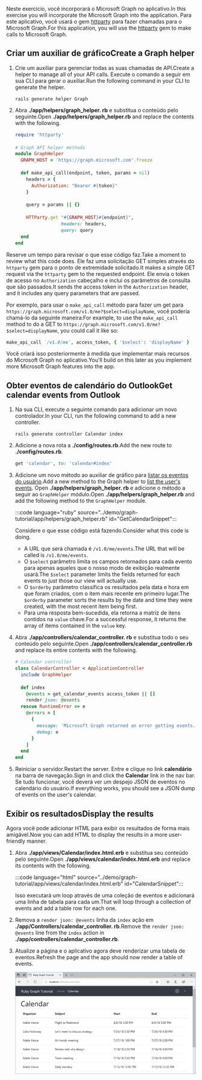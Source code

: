 <!-- markdownlint-disable MD002 MD041 -->

<span data-ttu-id="37c8a-101">Neste exercício, você incorporará o Microsoft Graph no aplicativo.</span><span class="sxs-lookup"><span data-stu-id="37c8a-101">In this exercise you will incorporate the Microsoft Graph into the application.</span></span> <span data-ttu-id="37c8a-102">Para este aplicativo, você usará o gem [httparty](https://github.com/jnunemaker/httparty) para fazer chamadas para o Microsoft Graph.</span><span class="sxs-lookup"><span data-stu-id="37c8a-102">For this application, you will use the [httparty](https://github.com/jnunemaker/httparty) gem to make calls to Microsoft Graph.</span></span>

## <a name="create-a-graph-helper"></a><span data-ttu-id="37c8a-103">Criar um auxiliar de gráfico</span><span class="sxs-lookup"><span data-stu-id="37c8a-103">Create a Graph helper</span></span>

1. <span data-ttu-id="37c8a-104">Crie um auxiliar para gerenciar todas as suas chamadas de API.</span><span class="sxs-lookup"><span data-stu-id="37c8a-104">Create a helper to manage all of your API calls.</span></span> <span data-ttu-id="37c8a-105">Execute o comando a seguir em sua CLI para gerar o auxiliar.</span><span class="sxs-lookup"><span data-stu-id="37c8a-105">Run the following command in your CLI to generate the helper.</span></span>

    ```Shell
    rails generate helper Graph
    ```

1. <span data-ttu-id="37c8a-106">Abra **./app/helpers/graph_helper. rb** e substitua o conteúdo pelo seguinte.</span><span class="sxs-lookup"><span data-stu-id="37c8a-106">Open **./app/helpers/graph_helper.rb** and replace the contents with the following.</span></span>

    ```ruby
    require 'httparty'

    # Graph API helper methods
    module GraphHelper
      GRAPH_HOST = 'https://graph.microsoft.com'.freeze

      def make_api_call(endpoint, token, params = nil)
        headers = {
          Authorization: "Bearer #{token}"
        }

        query = params || {}

        HTTParty.get "#{GRAPH_HOST}#{endpoint}",
                     headers: headers,
                     query: query
      end
    end
    ```

<span data-ttu-id="37c8a-107">Reserve um tempo para revisar o que esse código faz.</span><span class="sxs-lookup"><span data-stu-id="37c8a-107">Take a moment to review what this code does.</span></span> <span data-ttu-id="37c8a-108">Ele faz uma solicitação GET simples através do `httparty` gem para o ponto de extremidade solicitado.</span><span class="sxs-lookup"><span data-stu-id="37c8a-108">It makes a simple GET request via the `httparty` gem to the requested endpoint.</span></span> <span data-ttu-id="37c8a-109">Ele envia o token de acesso no `Authorization` cabeçalho e inclui os parâmetros de consulta que são passados.</span><span class="sxs-lookup"><span data-stu-id="37c8a-109">It sends the access token in the `Authorization` header, and it includes any query parameters that are passed.</span></span>

<span data-ttu-id="37c8a-110">Por exemplo, para usar o `make_api_call` método para fazer um get para `https://graph.microsoft.com/v1.0/me?$select=displayName`, você poderia chamá-lo da seguinte maneira:</span><span class="sxs-lookup"><span data-stu-id="37c8a-110">For example, to use the `make_api_call` method to do a GET to `https://graph.microsoft.com/v1.0/me?$select=displayName`, you could call it like so:</span></span>

```ruby
make_api_call `/v1.0/me`, access_token, { '$select': 'displayName' }
```

<span data-ttu-id="37c8a-111">Você criará isso posteriormente à medida que implementar mais recursos do Microsoft Graph no aplicativo.</span><span class="sxs-lookup"><span data-stu-id="37c8a-111">You'll build on this later as you implement more Microsoft Graph features into the app.</span></span>

## <a name="get-calendar-events-from-outlook"></a><span data-ttu-id="37c8a-112">Obter eventos de calendário do Outlook</span><span class="sxs-lookup"><span data-stu-id="37c8a-112">Get calendar events from Outlook</span></span>

1. <span data-ttu-id="37c8a-113">Na sua CLI, execute o seguinte comando para adicionar um novo controlador.</span><span class="sxs-lookup"><span data-stu-id="37c8a-113">In your CLI, run the following command to add a new controller.</span></span>

    ```Shell
    rails generate controller Calendar index
    ```

1. <span data-ttu-id="37c8a-114">Adicione a nova rota a **./config/routes.rb**.</span><span class="sxs-lookup"><span data-stu-id="37c8a-114">Add the new route to **./config/routes.rb**.</span></span>

    ```ruby
    get 'calendar', to: 'calendar#index'
    ```

1. <span data-ttu-id="37c8a-115">Adicione um novo método ao auxiliar de gráfico para [listar os eventos do usuário](/graph/api/user-list-events?view=graph-rest-1.0).</span><span class="sxs-lookup"><span data-stu-id="37c8a-115">Add a new method to the Graph helper to [list the user's events](/graph/api/user-list-events?view=graph-rest-1.0).</span></span> <span data-ttu-id="37c8a-116">Open **./app/helpers/graph_helper. rb** e adicione o método a seguir ao `GraphHelper` módulo.</span><span class="sxs-lookup"><span data-stu-id="37c8a-116">Open **./app/helpers/graph_helper.rb** and add the following method to the `GraphHelper` module.</span></span>

    :::code language="ruby" source="../demo/graph-tutorial/app/helpers/graph_helper.rb" id="GetCalendarSnippet":::

    <span data-ttu-id="37c8a-117">Considere o que esse código está fazendo.</span><span class="sxs-lookup"><span data-stu-id="37c8a-117">Consider what this code is doing.</span></span>

    - <span data-ttu-id="37c8a-118">A URL que será chamada é `/v1.0/me/events`.</span><span class="sxs-lookup"><span data-stu-id="37c8a-118">The URL that will be called is `/v1.0/me/events`.</span></span>
    - <span data-ttu-id="37c8a-119">O `$select` parâmetro limita os campos retornados para cada evento para apenas aqueles que o nosso modo de exibição realmente usará.</span><span class="sxs-lookup"><span data-stu-id="37c8a-119">The `$select` parameter limits the fields returned for each events to just those our view will actually use.</span></span>
    - <span data-ttu-id="37c8a-120">O `$orderby` parâmetro classifica os resultados pela data e hora em que foram criados, com o item mais recente em primeiro lugar.</span><span class="sxs-lookup"><span data-stu-id="37c8a-120">The `$orderby` parameter sorts the results by the date and time they were created, with the most recent item being first.</span></span>
    - <span data-ttu-id="37c8a-121">Para uma resposta bem-sucedida, ela retorna a matriz de itens contidos na `value` chave.</span><span class="sxs-lookup"><span data-stu-id="37c8a-121">For a successful response, it returns the array of items contained in the `value` key.</span></span>

1. <span data-ttu-id="37c8a-122">Abra **./app/controllers/calendar_controller. rb** e substitua todo o seu conteúdo pelo seguinte.</span><span class="sxs-lookup"><span data-stu-id="37c8a-122">Open **./app/controllers/calendar_controller.rb** and replace its entire contents with the following.</span></span>

    ```ruby
    # Calendar controller
    class CalendarController < ApplicationController
      include GraphHelper

      def index
        @events = get_calendar_events access_token || []
        render json: @events
      rescue RuntimeError => e
        @errors = [
          {
            message: 'Microsoft Graph returned an error getting events.',
            debug: e
          }
        ]
      end
    end
    ```

1. <span data-ttu-id="37c8a-123">Reiniciar o servidor.</span><span class="sxs-lookup"><span data-stu-id="37c8a-123">Restart the server.</span></span> <span data-ttu-id="37c8a-124">Entre e clique no link **calendário** na barra de navegação.</span><span class="sxs-lookup"><span data-stu-id="37c8a-124">Sign in and click the **Calendar** link in the nav bar.</span></span> <span data-ttu-id="37c8a-125">Se tudo funcionar, você deverá ver um despejo JSON de eventos no calendário do usuário.</span><span class="sxs-lookup"><span data-stu-id="37c8a-125">If everything works, you should see a JSON dump of events on the user's calendar.</span></span>

## <a name="display-the-results"></a><span data-ttu-id="37c8a-126">Exibir os resultados</span><span class="sxs-lookup"><span data-stu-id="37c8a-126">Display the results</span></span>

<span data-ttu-id="37c8a-127">Agora você pode adicionar HTML para exibir os resultados de forma mais amigável.</span><span class="sxs-lookup"><span data-stu-id="37c8a-127">Now you can add HTML to display the results in a more user-friendly manner.</span></span>

1. <span data-ttu-id="37c8a-128">Abra **./app/views/Calendar/index.html.erb** e substitua seu conteúdo pelo seguinte.</span><span class="sxs-lookup"><span data-stu-id="37c8a-128">Open **./app/views/calendar/index.html.erb** and replace its contents with the following.</span></span>

    :::code language="html" source="../demo/graph-tutorial/app/views/calendar/index.html.erb" id="CalendarSnippet":::

    <span data-ttu-id="37c8a-129">Isso executará um loop através de uma coleção de eventos e adicionará uma linha de tabela para cada um.</span><span class="sxs-lookup"><span data-stu-id="37c8a-129">That will loop through a collection of events and add a table row for each one.</span></span>

1. <span data-ttu-id="37c8a-130">Remova a `render json: @events` linha da `index` ação em **./app/Controllers/calendar_controller. rb**.</span><span class="sxs-lookup"><span data-stu-id="37c8a-130">Remove the `render json: @events` line from the `index` action in **./app/controllers/calendar_controller.rb**.</span></span>

1. <span data-ttu-id="37c8a-131">Atualize a página e o aplicativo agora deve renderizar uma tabela de eventos.</span><span class="sxs-lookup"><span data-stu-id="37c8a-131">Refresh the page and the app should now render a table of events.</span></span>

    ![Uma captura de tela da tabela de eventos](./images/add-msgraph-01.png)
